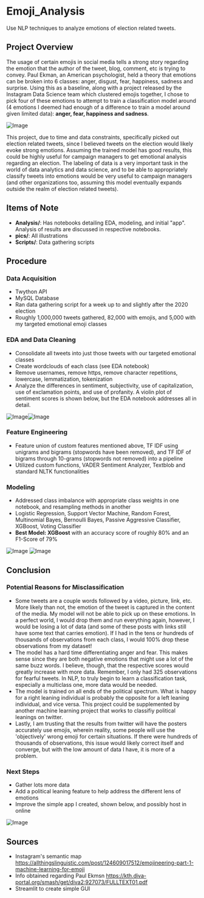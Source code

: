 # Emoji_Analysis
Use NLP techniques to analyze emotions of election related tweets.

## Project Overview
The usage of certain emojis in social media tells a strong story regarding the emotion that the author of the tweet, blog, comment, etc is trying to convey. Paul Ekman, an American psychologist, held a theory that emotions can be broken into 6 classes: anger, disgust, fear, happiness, sadness and surprise. Using this as a baseline, along with a project released by the Instagram Data Science team which clustered emojis together, I chose to pick four of these emotions to attempt to train a classification model around (4 emotions I deemed had enough of a difference to train a model around given limited data): **anger, fear, happiness and sadness**.

![Image](pics/insta_2.png?raw=true) 

This project, due to time and data constraints, specifically picked out election related tweets, since I believed tweets on the election would likely evoke strong emotions. Assuming the trained model has good results, this could be highly useful for campaign managers to get emotional analysis regarding an election. The labeling of data is a very important task in the world of data analytics and data science, and to be able to appropriately classify tweets into emotions would be very useful to campaign managers (and other organizations too, assuming this model eventually expands outside the realm of election related tweets).

## Items of Note
 * **Analysis/**: Has notebooks detailing EDA, modeling, and initial "app". Analysis of results are discussed in respective notebooks.
 * **pics/**: All illustrations
 * **Scripts/**: Data gathering scripts

## Procedure

### Data Acquisition
 * Twython API
 * MySQL Database
 * Ran data gathering script for a week up to and slightly after the 2020 election
 * Roughly 1,000,000 tweets gathered, 82,000 with emojis, and 5,000 with my targeted emotional emoji classes
 
### EDA and Data Cleaning
 * Consolidate all tweets into just those tweets with our targeted emotional classes
 * Create wordclouds of each class (see EDA notebook)
 * Remove usernames, remove https, remove character repetitions, lowercase, lemmatization, tokenization
 * Analyze the differences in sentiment, subjectivity, use of capitalization, use of exclamation points, and use of profanity. A violin plot of sentiment scores is shown below, but the EDA notebook addresses all in detail.

![Image](pics/emoji_count_and_sentiment.png?raw=true)![Image](pics/Sentiments.png?raw=true)


### Feature Engineering
 * Feature union of custom features mentioned above, TF IDF using unigrams and bigrams (stopwords have been removed), and TF IDF of bigrams through 10-grams (stopwords not removed) into a pipeline
 * Utilized custom functions, VADER Sentiment Analyzer, Textblob and standard NLTK functionalities

### Modeling
 * Addressed class imbalance with appropriate class weights in one notebook, and resampling methods in another
 * Logistic Regression, Support Vector Machine, Random Forest, Multinomial Bayes, Bernoulli Bayes, Passive Aggressive Classifier, XGBoost, Voting Classifier
 * **Best Model: XGBoost** with an accuracy score of roughly 80% and an F1-Score of 79%

![Image](pics/class_imbalance.png?raw=true) ![Image](pics/model_performances.png?raw=true) 

## Conclusion

### Potential Reasons for Misclassification
 * Some tweets are a couple words followed by a video, picture, link, etc. More likely than not, the emotion of the tweet is captured in the content of the media. My model will not be able to pick up on these emotions. In a perfect world, I would drop them and run everything again, however, I would be losing a lot of data (and some of these posts with links still have some text that carries emotion). If I had in the tens or hundreds of thousands of observations from each class, I would 100% drop these observations from my dataset!
 * The model has a hard time differentiating anger and fear. This makes sense since they are both negative emotions that might use a lot of the same buzz words. I believe, though, that the respective scores would greatly increase with more data. Remember, I only had 325 observations for fearful tweets. In NLP, to truly begin to learn a classification task, especially a multiclass one, more data would be needed.
 * The model is trained on all ends of the political spectrum. What is happy for a right leaning individual is probably the opposite for a left leaning individual, and vice versa. This project could be supplemented by another machine learning project that works to classifiy political leanings on twitter.
 * Lastly, I am trusting that the results from twitter will have the posters accurately use emojis, wherein reality, some people will use the 'objectively' wrong emoji for certain situations. If there were hundreds of thousands of observations, this issue would likely correct itself and converge, but with the low amount of data I have, it is more of a problem.
 
### Next Steps
 * Gather lots more data
 * Add a political leaning feature to help address the different lens of emotions 
 * Improve the simple app I created, shown below, and possibly host in online
 
![Image](pics/i_might_cry.png?raw=true) 

## Sources
 * Instagram's semantic map https://allthingslinguistic.com/post/124609017512/emojineering-part-1-machine-learning-for-emoji
 * Info obtained regarding Paul Ekmsn https://kth.diva-portal.org/smash/get/diva2:927073/FULLTEXT01.pdf
 * Streamlit to create simple GUI




